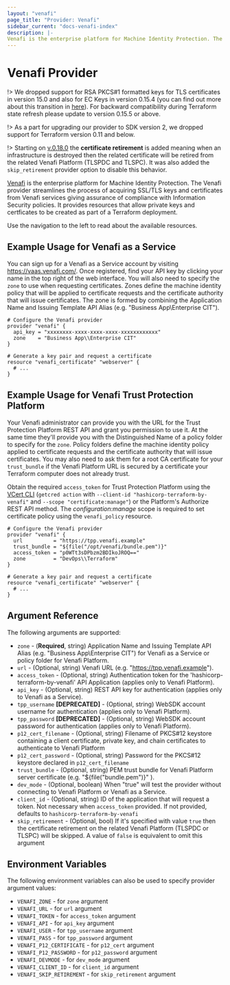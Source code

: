 ```yaml
---
layout: "venafi"
page_title: "Provider: Venafi"
sidebar_current: "docs-venafi-index"
description: |-
Venafi is the enterprise platform for Machine Identity Protection. The Venafi provider streamlines the process of acquiring SSL/TLS keys and certificates from Venafi services giving assurance of compliance with Information Security policies.  It provides resources that allow private keys and certficates to be created as part of a Terraform deployment.
---
```


# Venafi Provider

!> We dropped support for RSA PKCS#1 formatted keys for TLS certificates in version 15.0 and also for EC Keys in version
0.15.4 (you can find out more about this transition in [here](https://github.com/Venafi/vcert/releases/tag/v4.17.0)).
For backward compatibility during Terraform state refresh please update to version 0.15.5 or above.

!> As a part for upgrading our provider to SDK version 2, we dropped support for
Terraform version 0.11 and below.

!> Starting on [v.0.18.0](https://registry.terraform.io/providers/Venafi/venafi/0.18.0)
the **certificate retirement** is added meaning when an infrastructure is destroyed
then the related certificate will be retired from the related Venafi Platform (TLSPDC and TLSPC).
It was also added the `skip_retirement` provider option to disable this behavior.

[Venafi](https://www.venafi.com) is the enterprise platform for Machine Identity
Protection. The Venafi provider streamlines the process of acquiring SSL/TLS
keys and certificates from Venafi services giving assurance of compliance with
Information Security policies.  It provides resources that allow private keys
and certficates to be created as part of a Terraform deployment.

Use the navigation to the left to read about the available resources.

## Example Usage for Venafi as a Service

You can sign up for a Venafi as a Service account by visiting https://vaas.venafi.com/.
Once registered, find your API key by clicking your name in the top right of the web interface.  You
will also need to specify the `zone` to use when requesting certificates. Zones define the machine
identity policy that will be applied to certificate requests and the certificate authority that will
issue certificates. The zone is formed by combining the Application Name and Issuing Template API Alias
(e.g. "Business App\Enterprise CIT").

```hcl
# Configure the Venafi provider
provider "venafi" {
  api_key = "xxxxxxxx-xxxx-xxxx-xxxx-xxxxxxxxxxxx"
  zone    = "Business App\\Enterprise CIT"
}

# Generate a key pair and request a certificate
resource "venafi_certificate" "webserver" {
  # ...
}
```

## Example Usage for Venafi Trust Protection Platform

Your Venafi administrator can provide you with the URL for the Trust Protection Platform REST API and
grant you permission to use it.  At the same time they'll provide you with the Distinguished Name of a
policy folder to specify for the `zone`.  Policy folders define the machine identity policy applied
to certificate requests and the certificate authority that will issue certificates. You may also need
to ask them for a root CA certificate for your `trust_bundle` if the Venafi Platform URL is secured by
a certificate your Terraform computer does not already trust.

Obtain the required `access_token` for Trust Protection Platform using the
[VCert CLI](https://github.com/Venafi/vcert/blob/master/README-CLI-PLATFORM.md#obtaining-an-authorization-token)
(`getcred action` with `--client-id "hashicorp-terraform-by-venafi"` and `--scope "certificate:manage"`) or
the Platform's Authorize REST API method.  The *configuration:manage* scope is required to set certificate
policy using the `venafi_policy` resource.

```hcl
# Configure the Venafi provider
provider "venafi" {
  url          = "https://tpp.venafi.example"
  trust_bundle = "${file("/opt/venafi/bundle.pem")}"
  access_token = "p0WTt3sDPbzm2BDIkoJROQ=="
  zone         = "DevOps\\Terraform"
}

# Generate a key pair and request a certificate
resource "venafi_certificate" "webserver" {
  # ...
}
```

## Argument Reference

The following arguments are supported:

* `zone` - (**Required**, string) Application Name and Issuing Template API Alias (e.g. "Business App\Enterprise CIT") 
for Venafi as a Service or policy folder for Venafi Platform.
* `url` - (Optional, string) Venafi URL (e.g. "https://tpp.venafi.example").
* `access_token` - (Optional, string) Authentication token for the 'hashicorp-terraform-by-venafi' API Application (applies only to Venafi Platform).
* `api_key` - (Optional, string) REST API key for authentication (applies only to Venafi as a Service).
* `tpp_username` **[DEPRECATED]** - (Optional, string) WebSDK account username for authentication (applies only to Venafi Platform).
* `tpp_password` **[DEPRECATED]** - (Optional, string) WebSDK account password for authentication (applies only to Venafi Platform).
* `p12_cert_filename` - (Optional, string) Filename of PKCS#12 keystore containing a client certificate, private key, and chain certificates to authenticate to Venafi Platform
* `p12_cert_password` - (Optional, string) Password for the PKCS#12 keystore declared in `p12_cert_filename`
* `trust_bundle` - (Optional, string) PEM trust bundle for Venafi Platform server certificate (e.g. "${file("bundle.pem")}" ).
* `dev_mode` - (Optional, boolean) When "true" will test the provider without connecting to Venafi Platform or Venafi as a Service.
* `client_id` - (Optional, string) ID of the application that will request a token. Not necessary when `access_token` provided. If not provided, defaults to `hashicorp-terraform-by-venafi`
* `skip_retirement` - (Optional, bool) If it's specified with value `true` then the certificate retirement on the related Venafi Platform (TLSPDC or TLSPC) will be skipped. A value of `false` is equivalent to omit this argument

## Environment Variables

The following environment variables can also be used to specify provider
argument values:

* `VENAFI_ZONE` - for `zone` argument
* `VENAFI_URL` - for `url` argument
* `VENAFI_TOKEN` - for `access_token` argument
* `VENAFI_API` - for `api_key` argument
* `VENAFI_USER` - for `tpp_username` argument
* `VENAFI_PASS` - for `tpp_password` argument
* `VENAFI_P12_CERTIFICATE` - for `p12_cert` argument
* `VENAFI_P12_PASSWORD` - for `p12_password` argument
* `VENAFI_DEVMODE` - for `dev_mode` argument
* `VENAFI_CLIENT_ID` - for `client_id` argument
* `VENAFI_SKIP_RETIREMENT` - for `skip_retirement` argument
